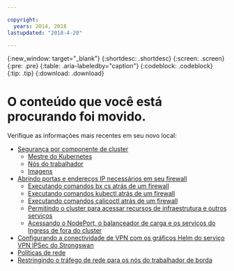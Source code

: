 ```yaml
---

copyright:
  years: 2014, 2018
lastupdated: "2018-4-20"

---
```


{:new_window: target="_blank"}
{:shortdesc: .shortdesc}
{:screen: .screen}
{:pre: .pre}
{:table: .aria-labeledby="caption"}
{:codeblock: .codeblock}
{:tip: .tip}
{:download: .download}

# O conteúdo que você está procurando foi movido.

Verifique as informações mais recentes em seu novo local:
 - [Segurança por componente de cluster](cs_secure.html#cluster)
   - [Mestre do Kubernetes](cs_secure.html#master)
   - [Nós do trabalhador](cs_secure.html#worker)
   - [Imagens ](cs_secure.html#images)
 - [Abrindo portas e endereços IP necessários em seu firewall](cs_firewall.html#firewall)
   - [Executando comandos bx cs atrás de um firewall](cs_firewall.html#firewall_bx)
   - [Executando comandos kubectl atrás de um firewall](cs_firewall.html#firewall_kubectl)
   - [Executando comandos calicoctl atrás de um firewall](cs_firewall.html#firewall_calicoctl)
   - [Permitindo o cluster para acessar recursos de infraestrutura e outros serviços](cs_firewall.html#firewall_outbound)
   - [Acessando o NodePort, o balanceador de carga e os serviços do Ingress de fora do cluster](cs_firewall.html#firewall_inbound)
 - [Configurando a conectividade de VPN com os gráficos Helm do serviço VPN IPSec do Strongswan](cs_vpn.html#vpn)
 - [Políticas de rede](cs_network_policy.html#network_policies)
 - [Restringindo o tráfego de rede para os nós do trabalhador de borda](cs_edge.html#edge)

